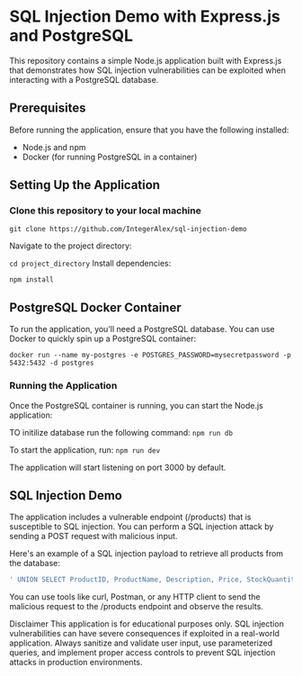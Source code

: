 # SQL Injection Demo with Express.js and PostgreSQL

This repository contains a simple Node.js application built with Express.js that demonstrates how SQL injection vulnerabilities can be exploited when interacting with a PostgreSQL database.

## Prerequisites

Before running the application, ensure that you have the following installed:

- Node.js and npm
- Docker (for running PostgreSQL in a container)

## Setting Up the Application

### Clone this repository to your local machine

`git clone https://github.com/IntegerAlex/sql-injection-demo`

Navigate to the project directory:

`cd project_directory`
Install dependencies:

`npm install`

## PostgreSQL Docker Container

To run the application, you'll need a PostgreSQL database. You can use Docker to quickly spin up a PostgreSQL container:

`docker run --name my-postgres -e POSTGRES_PASSWORD=mysecretpassword -p 5432:5432 -d postgres`

### Running the Application

Once the PostgreSQL container is running, you can start the Node.js application:

TO initilize database run the following command:
`npm run db`

To start the application, run:
`npm run dev`

The application will start listening on port 3000 by default.

## SQL Injection Demo

The application includes a vulnerable endpoint (/products) that is susceptible to SQL injection. You can perform a SQL injection attack by sending a POST request with malicious input.

Here's an example of a SQL injection payload to retrieve all products from the database:

```sql
' UNION SELECT ProductID, ProductName, Description, Price, StockQuantity FROM Products; --
```

You can use tools like curl, Postman, or any HTTP client to send the malicious request to the /products endpoint and observe the results.

Disclaimer
This application is for educational purposes only. SQL injection vulnerabilities can have severe consequences if exploited in a real-world application. Always sanitize and validate user input, use parameterized queries, and implement proper access controls to prevent SQL injection attacks in production environments.
